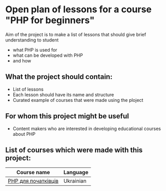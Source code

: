 # Open plan of lessons for a course "PHP for beginners"

Aim of the project is to make a list of lessons that should give brief understanding to student 
 * what PHP is used for
 * what can be developed with PHP 
 * and how

## What the project should contain:
 * List of lessons
 * Each lesson should have its name and structure
 * Curated example of courses that were made using the ploject

## For whom this project might be useful
 * Content makers who are interested in developing educational courses about PHP

## List of courses which were made with this project:

| Course name | Language |
| ----------- | ----------- |
| [PHP для початківців](https://www.youtube.com/watch?v=wcYUjLpo7K0&list=PL1-5A6wIODCJQiqkRhxuwpVqvqPc0AEWY) | Ukrainian |

